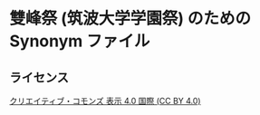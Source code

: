 # 雙峰祭 (筑波大学学園祭) のための Synonym ファイル

## ライセンス

[クリエイティブ・コモンズ 表示 4.0 国際 (CC BY 4.0)](https://creativecommons.org/licenses/by/4.0/deed.ja)
